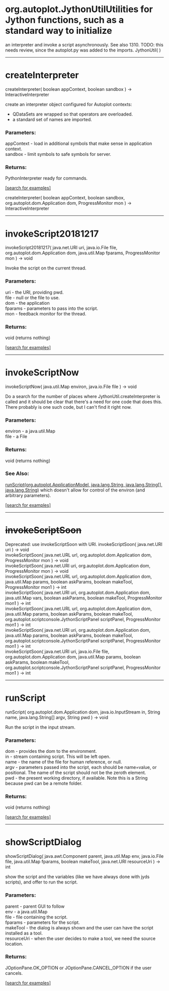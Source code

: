 # org.autoplot.JythonUtilUtilities for Jython functions, such as a standard way to initialize
 an interpreter and invoke a script asynchronously.  See also 1310.
 TODO: this needs review, since the autoplot.py was added to the imports.
JythonUtil( )


***
<a name="createInterpreter"></a>
# createInterpreter
createInterpreter( boolean appContext, boolean sandbox ) &rarr; InteractiveInterpreter

create an interpreter object configured for Autoplot contexts:
 <ul>
   <li> QDataSets are wrapped so that operators are overloaded.
   <li> a standard set of names are imported.
 </ul>

### Parameters:
appContext - load in additional symbols that make sense in application context.
<br>sandbox - limit symbols to safe symbols for server.

### Returns:
PythonInterpreter ready for commands.

<a href="https://github.com/autoplot/dev/search?q=createInterpreter&unscoped_q=createInterpreter">[search for examples]</a>

createInterpreter( boolean appContext, boolean sandbox, org.autoplot.dom.Application dom, ProgressMonitor mon ) &rarr; InteractiveInterpreter<br>
***
<a name="invokeScript20181217"></a>
# invokeScript20181217
invokeScript20181217( java.net.URI uri, java.io.File file, org.autoplot.dom.Application dom, java.util.Map fparams, ProgressMonitor mon ) &rarr; void

Invoke the script on the current thread.

### Parameters:
uri - the URI, providing pwd.
<br>file - null or the file to use.
<br>dom - the application
<br>fparams - parameters to pass into the script.
<br>mon - feedback monitor for the thread.

### Returns:
void (returns nothing)


<a href="https://github.com/autoplot/dev/search?q=invokeScript20181217&unscoped_q=invokeScript20181217">[search for examples]</a>

***
<a name="invokeScriptNow"></a>
# invokeScriptNow
invokeScriptNow( java.util.Map environ, java.io.File file ) &rarr; void

Do a search for the number of places where JythonUtil.createInterpreter
 is called and it should be clear that there's a need for one code that
 does this.  There probably is one such code, but I can't find it right 
 now.

### Parameters:
environ - a java.util.Map
<br>file - a File

### Returns:
void (returns nothing)

### See Also:
<a href='#runScript'>runScript(org.autoplot.ApplicationModel, java.lang.String, java.lang.String[], java.lang.String)</a> which doesn't allow for control of the environ (and arbitrary parameters).<br>

<a href="https://github.com/autoplot/dev/search?q=invokeScriptNow&unscoped_q=invokeScriptNow">[search for examples]</a>

***
<a name="invokeScriptSoon"></a>
# <del>invokeScriptSoon</del>
Deprecated: use invokeScriptSoon with URI.
invokeScriptSoon( java.net.URI uri ) &rarr; void<br>
invokeScriptSoon( java.net.URL url, org.autoplot.dom.Application dom, ProgressMonitor mon ) &rarr; void<br>
invokeScriptSoon( java.net.URI uri, org.autoplot.dom.Application dom, ProgressMonitor mon ) &rarr; void<br>
invokeScriptSoon( java.net.URL url, org.autoplot.dom.Application dom, java.util.Map params, boolean askParams, boolean makeTool, ProgressMonitor mon1 ) &rarr; int<br>
invokeScriptSoon( java.net.URI uri, org.autoplot.dom.Application dom, java.util.Map vars, boolean askParams, boolean makeTool, ProgressMonitor mon1 ) &rarr; int<br>
invokeScriptSoon( java.net.URL url, org.autoplot.dom.Application dom, java.util.Map params, boolean askParams, boolean makeTool, org.autoplot.scriptconsole.JythonScriptPanel scriptPanel, ProgressMonitor mon1 ) &rarr; int<br>
invokeScriptSoon( java.net.URI uri, org.autoplot.dom.Application dom, java.util.Map params, boolean askParams, boolean makeTool, org.autoplot.scriptconsole.JythonScriptPanel scriptPanel, ProgressMonitor mon1 ) &rarr; int<br>
invokeScriptSoon( java.net.URI uri, java.io.File file, org.autoplot.dom.Application dom, java.util.Map params, boolean askParams, boolean makeTool, org.autoplot.scriptconsole.JythonScriptPanel scriptPanel, ProgressMonitor mon1 ) &rarr; int<br>
***
<a name="runScript"></a>
# runScript
runScript( org.autoplot.dom.Application dom, java.io.InputStream in, String name, java.lang.String[] argv, String pwd ) &rarr; void

Run the script in the input stream.

### Parameters:
dom - provides the dom to the environment.
<br>in - stream containing script. This will be left open.
<br>name - the name of the file for human reference, or null.
<br>argv - parameters passed into the script, each should be name=value, or positional.  The name of the script should not be the zeroth element.
<br>pwd - the present working directory, if available.  Note this is a String because pwd can be a remote folder.

### Returns:
void (returns nothing)


<a href="https://github.com/autoplot/dev/search?q=runScript&unscoped_q=runScript">[search for examples]</a>

***
<a name="showScriptDialog"></a>
# showScriptDialog
showScriptDialog( java.awt.Component parent, java.util.Map env, java.io.File file, java.util.Map fparams, boolean makeTool, java.net.URI resourceUri ) &rarr; int

show the script and the variables (like we have always done with jyds scripts), and offer to run the script.

### Parameters:
parent - parent GUI to follow
<br>env - a java.util.Map
<br>file - file containing the script.
<br>fparams - parameters for the script.
<br>makeTool - the dialog is always shown and the user can have the script installed as a tool.
<br>resourceUri - when the user decides to make a tool, we need the source location.

### Returns:
JOptionPane.OK_OPTION or JOptionPane.CANCEL_OPTION if the user cancels.

<a href="https://github.com/autoplot/dev/search?q=showScriptDialog&unscoped_q=showScriptDialog">[search for examples]</a>

